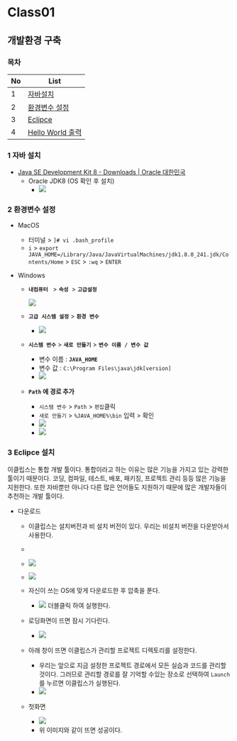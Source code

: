 # Class01

## 개발환경 구축

### 목차

| No   | List                                                         |
| ---- | ------------------------------------------------------------ |
| 1  | [자바설치](#1-자바-설치)                |
| 2  | [환경변수 설정](#2-환경변수-설정)  |
| 3  | [Eclipce](#3-Eclipce-설치)  |
| 4  | [Hello World 출력](#4-Hello-World출력)  |

### 1 자바 설치

- [Java SE Development Kit 8 - Downloads | Oracle 대한민국](https://www.oracle.com/kr/java/technologies/javase/javase-jdk8-downloads.html)
  - Oracle JDK8 (OS 확인 후 설치)
    - ![](../../img/class01/chapter_01/cl_01_01.jpg)



### 2 환경변수 설정

- MacOS
  - 터미널 > `]# vi .bash_profile`
  - `i`  > `export JAVA_HOME=/Library/Java/JavaVirtualMachines/jdk1.8.0_241.jdk/Contents/Home` > `ESC` > `:wq` > `ENTER`
- Windows
  
  - **`내컴퓨터 `** > **`속성 `**> **`고급설정`**
  
    ![](../../img/class01/chapter_01/cl_01_02.jpg)
  
  - **`고급 시스템 설정`** > **`환경 변수`**
  
    - ![](../../img/class01/chapter_01/cl_01_03.jpg)
  
  - **`시스템 변수`** > **`새로 만들기`** > **`변수 이름 / 변수 값`**
    - 변수 이름 : **`JAVA_HOME`**
    - 변수 값 : `C:\Program Files\java\jdk[version]`
    - ![](../../img/class01/chapter_01/cl_01_04.jpg)
  
  - **`Path` 에 경로 추가**
    - `시스템 변수` > `Path` > `편집`클릭
    - `새로 만들기` > `%JAVA_HOME%\bin` 입력 > 확인
    - ![](../../img/class01/chapter_01/cl_01_23.jpg)
    - ![](../../img/class01/chapter_01/cl_01_24.jpg)



### 3 Eclipce 설치

이클립스는 통합 개발 툴이다. 통합이라고 하는 이유는 많은 기능을 가지고 있는 강력한 툴이기 때문이다. 코딩, 컴파일, 테스트, 배포, 패키징, 프로젝트 관리 등등 많은 기능을 지원한다. 또한 자바뿐만 아니다 다른 많은 언어들도 지원하기 때문에 많은 개발자들이 추천하는 개발 툴이다.

- 다운로드

  - 이클립스는 설치버전과 비 설치 버전이 있다. 우리는 비설치 버전을 다운받아서 사용한다.

  - [다운로드]: https://www.eclipse.org/downloads/packages/

  - ![](../../img/class01/chapter_01/cl_01_05.jpg)
  
  - ![](../../img/class01/chapter_01/cl_01_06.jpg)
  
  - 자신이 쓰는 OS에 맞게 다운로드한 후 압축을 푼다.
  
    - ![](../../img/class01/chapter_01/cl_01_07.jpg)
    더블클릭 하여 실행한다.
  
  - 로딩화면이 뜨면 잠시 기다린다.
  
    - ![](../../img/class01/chapter_01/cl_01_08.jpg)
  
    
  
  - 아래 창이 뜨면 이클립스가 관리할 프로젝트 디렉토리를 설정한다.
  
    - 우리는 앞으로 지금 설정한 프로젝트 경로에서 모든 실습과 코드를 관리할 것이다. 그러므로 관리할 경로를 잘 기억할 수있는 장소로 선택하여 `Launch`를 누르면 이클립스가 실행된다.
    - ![](../../img/class01/chapter_01/cl_01_09.jpg)
  
  - 첫화면
  
    - ![](../../img/class01/chapter_01/cl_01_10.jpg)
    - 위 이미지와 같이 뜨면 성공이다.
